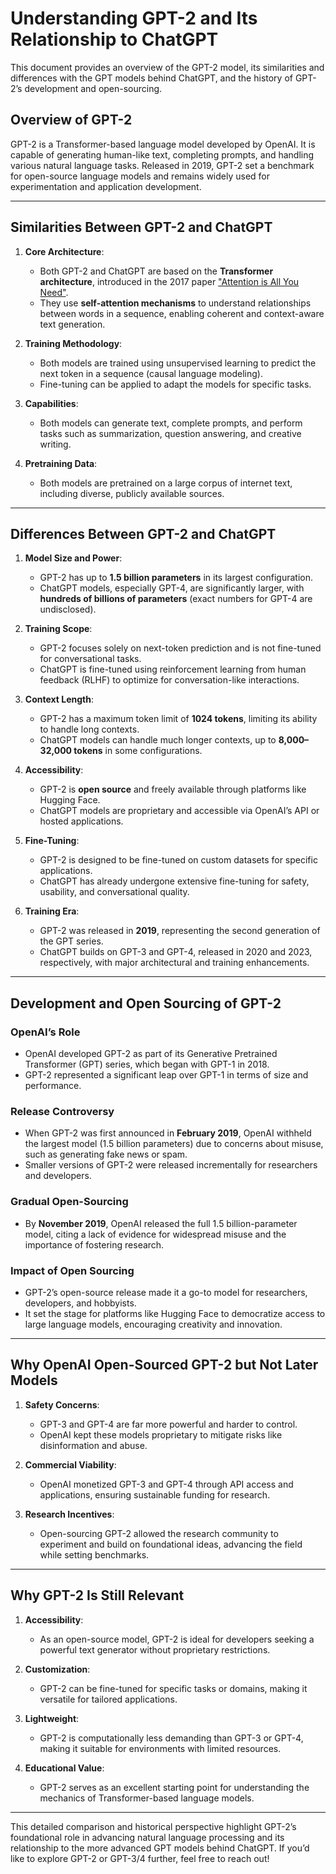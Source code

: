 # Understanding GPT-2 and Its Relationship to ChatGPT

This document provides an overview of the GPT-2 model, its similarities and differences with the GPT models behind ChatGPT, and the history of GPT-2’s development and open-sourcing.

## Overview of GPT-2

GPT-2 is a Transformer-based language model developed by OpenAI. It is capable of generating human-like text, completing prompts, and handling various natural language tasks. Released in 2019, GPT-2 set a benchmark for open-source language models and remains widely used for experimentation and application development.

---

## Similarities Between GPT-2 and ChatGPT

1. **Core Architecture**:
   - Both GPT-2 and ChatGPT are based on the **Transformer architecture**, introduced in the 2017 paper ["Attention is All You Need"](https://arxiv.org/abs/1706.03762).
   - They use **self-attention mechanisms** to understand relationships between words in a sequence, enabling coherent and context-aware text generation.

2. **Training Methodology**:
   - Both models are trained using unsupervised learning to predict the next token in a sequence (causal language modeling).
   - Fine-tuning can be applied to adapt the models for specific tasks.

3. **Capabilities**:
   - Both models can generate text, complete prompts, and perform tasks such as summarization, question answering, and creative writing.

4. **Pretraining Data**:
   - Both models are pretrained on a large corpus of internet text, including diverse, publicly available sources.

---

## Differences Between GPT-2 and ChatGPT

1. **Model Size and Power**:
   - GPT-2 has up to **1.5 billion parameters** in its largest configuration.
   - ChatGPT models, especially GPT-4, are significantly larger, with **hundreds of billions of parameters** (exact numbers for GPT-4 are undisclosed).

2. **Training Scope**:
   - GPT-2 focuses solely on next-token prediction and is not fine-tuned for conversational tasks.
   - ChatGPT is fine-tuned using reinforcement learning from human feedback (RLHF) to optimize for conversation-like interactions.

3. **Context Length**:
   - GPT-2 has a maximum token limit of **1024 tokens**, limiting its ability to handle long contexts.
   - ChatGPT models can handle much longer contexts, up to **8,000–32,000 tokens** in some configurations.

4. **Accessibility**:
   - GPT-2 is **open source** and freely available through platforms like Hugging Face.
   - ChatGPT models are proprietary and accessible via OpenAI’s API or hosted applications.

5. **Fine-Tuning**:
   - GPT-2 is designed to be fine-tuned on custom datasets for specific applications.
   - ChatGPT has already undergone extensive fine-tuning for safety, usability, and conversational quality.

6. **Training Era**:
   - GPT-2 was released in **2019**, representing the second generation of the GPT series.
   - ChatGPT builds on GPT-3 and GPT-4, released in 2020 and 2023, respectively, with major architectural and training enhancements.

---

## Development and Open Sourcing of GPT-2

### OpenAI’s Role
- OpenAI developed GPT-2 as part of its Generative Pretrained Transformer (GPT) series, which began with GPT-1 in 2018.
- GPT-2 represented a significant leap over GPT-1 in terms of size and performance.

### Release Controversy
- When GPT-2 was first announced in **February 2019**, OpenAI withheld the largest model (1.5 billion parameters) due to concerns about misuse, such as generating fake news or spam.
- Smaller versions of GPT-2 were released incrementally for researchers and developers.

### Gradual Open-Sourcing
- By **November 2019**, OpenAI released the full 1.5 billion-parameter model, citing a lack of evidence for widespread misuse and the importance of fostering research.

### Impact of Open Sourcing
- GPT-2’s open-source release made it a go-to model for researchers, developers, and hobbyists.
- It set the stage for platforms like Hugging Face to democratize access to large language models, encouraging creativity and innovation.

---

## Why OpenAI Open-Sourced GPT-2 but Not Later Models

1. **Safety Concerns**:
   - GPT-3 and GPT-4 are far more powerful and harder to control.
   - OpenAI kept these models proprietary to mitigate risks like disinformation and abuse.

2. **Commercial Viability**:
   - OpenAI monetized GPT-3 and GPT-4 through API access and applications, ensuring sustainable funding for research.

3. **Research Incentives**:
   - Open-sourcing GPT-2 allowed the research community to experiment and build on foundational ideas, advancing the field while setting benchmarks.

---

## Why GPT-2 Is Still Relevant

1. **Accessibility**:
   - As an open-source model, GPT-2 is ideal for developers seeking a powerful text generator without proprietary restrictions.

2. **Customization**:
   - GPT-2 can be fine-tuned for specific tasks or domains, making it versatile for tailored applications.

3. **Lightweight**:
   - GPT-2 is computationally less demanding than GPT-3 or GPT-4, making it suitable for environments with limited resources.

4. **Educational Value**:
   - GPT-2 serves as an excellent starting point for understanding the mechanics of Transformer-based language models.

---

This detailed comparison and historical perspective highlight GPT-2’s foundational role in advancing natural language processing and its relationship to the more advanced GPT models behind ChatGPT. If you’d like to explore GPT-2 or GPT-3/4 further, feel free to reach out!

